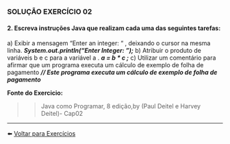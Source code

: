 ### SOLUÇÃO EXERCÍCIO 02

#### 2. Escreva instruções Java que realizam cada uma das seguintes tarefas:

a) Exibir a mensagem “Enter an integer: “ , deixando o cursor na mesma linha.
***System.out.println(“Enter Integer: ”);***
b) Atribuir o produto de variáveis b e c para a variável a .
***a = b * c ;***
c) Utilizar um comentário para afirmar que um programa executa um cálculo de exemplo de folha de pagamento
***// Este programa executa um cálculo de exemplo de folha de pagamento***
     
    
  **Fonte do Exercicio:** <br>
  >> Java como Programar, 8 edição,by (Paul Deitel e Harvey Deitel)- Cap02
    
  ______
  
  :arrow_left: [Voltar para Exercícios](https://github.com/Evaldo-comp/Java_Teoria-e-Pratica/blob/master/Exercicios/Introdu%C3%A7%C3%A3o.md)
